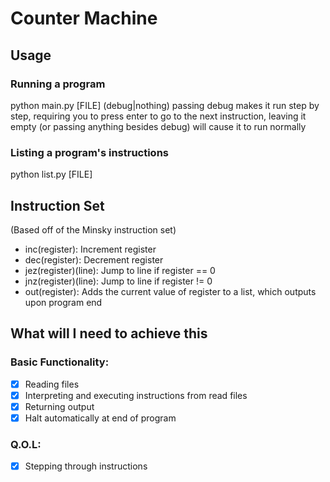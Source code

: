 # Counter Machine

## Usage
### Running a program
python main.py [FILE] (debug|nothing)
passing debug makes it run step by step, requiring you to press enter to go to the next instruction, leaving it empty (or passing anything besides debug) will cause it to run normally

### Listing a program's instructions
python list.py [FILE]

## Instruction Set
(Based off of the Minsky instruction set)
- inc(register): Increment register
- dec(register): Decrement register
- jez(register)(line): Jump to line if register == 0
- jnz(register)(line): Jump to line if register != 0
- out(register): Adds the current value of register to a list, which outputs upon program end

## What will I need to achieve this
### Basic Functionality:
- [X] Reading files
- [X] Interpreting and executing instructions from read files
- [X] Returning output
- [X] Halt automatically at end of program
### Q.O.L:
- [X] Stepping through instructions
